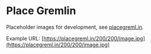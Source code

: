 # Place Gremlin

Placeholder images for development, see [placegreml.in](https://placegreml.in).

Example URL: [https://placegreml.in/200/200/image.jpg](https://placegreml.in/200/200/image.jpg)
